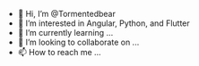 - 👋 Hi, I’m @Tormentedbear
- 👀 I’m interested in Angular, Python, and Flutter
- 🌱 I’m currently learning ...
- 💞️ I’m looking to collaborate on ...
- 📫 How to reach me ...

<!---
Tormentedbear/Tormentedbear is a ✨ special ✨ repository because its `README.md` (this file) appears on your GitHub profile.
You can click the Preview link to take a look at your changes.
--->
